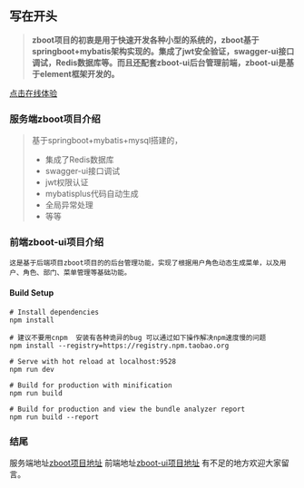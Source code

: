 ## 写在开头

> **zboot项目的初衷是用于快速开发各种小型的系统的，zboot基于springboot+mybatis架构实现的。集成了jwt安全验证，swagger-ui接口调试，Redis数据库等。而且还配套zboot-ui后台管理前端，zboot-ui是基于element框架开发的。**

[点击在线体验](http://148.70.237.161:8085/index.html)

### 服务端zboot项目介绍
> 基于springboot+mybatis+mysql搭建的，
> - 集成了Redis数据库
> - swagger-ui接口调试
> - jwt权限认证
> - mybatisplus代码自动生成
> - 全局异常处理
> - 等等




### 前端zboot-ui项目介绍
	这是基于后端项目zboot项目的的后台管理功能，实现了根据用户角色动态生成菜单，以及用户、角色、部门、菜单管理等基础功能。
#### Build Setup
```
# Install dependencies
npm install

# 建议不要用cnpm  安装有各种诡异的bug 可以通过如下操作解决npm速度慢的问题
npm install --registry=https://registry.npm.taobao.org

# Serve with hot reload at localhost:9528
npm run dev

# Build for production with minification
npm run build

# Build for production and view the bundle analyzer report
npm run build --report
```


### 结尾
服务端地址[zboot项目地址](https://github.com/zhouxianling/zboot)
前端地址[zboot-ui项目地址](https://github.com/zhouxianling/zboot-ui)
有不足的地方欢迎大家留言。
